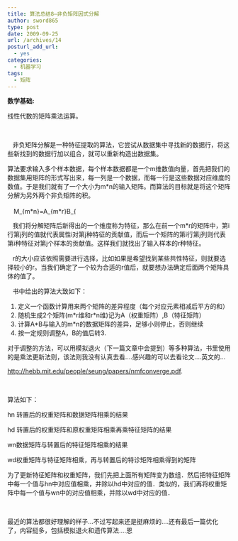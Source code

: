 ```yaml
---
title: 算法总结8—非负矩阵因式分解
author: sword865
type: post
date: 2009-09-25
url: /archives/14
posturl_add_url:
  - yes
categories:
  - 机器学习
tags:
  - 矩阵
---
```

**数学基础:**

线性代数的矩阵乘法运算。

&nbsp;

&nbsp;&nbsp; 非负矩阵分解是一种特征提取的算法，它尝试从数据集中寻找新的数据行，将这些新找到的数据行加以组合，就可以重新构造出数据集。

算法要求输入多个样本数据，每个样本数据都是一个m维数值向量，首先把我们的数据集用矩阵的形式写出来，每一列是一个数据，而每一行是这些数据对应维度的数值。于是我们就有了一个大小为m*n的输入矩阵。而算法的目标就是将这个矩阵分解为另外两个非负矩阵的积。

　<img src="http://sword865.com/blog/wp-content/ql-cache/quicklatex.com-cad804e086b2306a9bd31889dd0dbb72_l3.png" class="ql-img-inline-formula quicklatex-auto-format" alt="&#77;&#95;&#123;&#109;&#42;&#110;&#125;&#61;&#65;&#95;&#123;&#109;&#42;&#114;&#125;&#66;&#95;&#123;&#114;&#42;&#110;&#125;" title="Rendered by QuickLaTeX.com" height="15" width="144" style="vertical-align: -3px;" />

&nbsp;&nbsp; 我们将分解矩阵后新得出的一个维度称为特征，那么在前一个m*r的矩阵中，第i行第j列的值就代表属性i对第j种特征的贡献值，而后一个矩阵的第i行第j列则代表第i种特征对第j个样本的贡献值。这样我们就找出了输入样本的r种特征。

&nbsp;&nbsp; r的大小应该依照需要进行选择，比如如果是希望找到某些共性特征，则就要选择较小的r。当我们确定了一个较为合适的r值后，就要想办法确定后面两个矩阵具体的值了。

&nbsp;&nbsp; 书中给出的算法大致如下：

  1. 定义一个函数计算用来两个矩阵的差异程度（每个对应元素相减后平方的和）
  2. 随机生成2个矩阵(m\*r维和r\*n维)记为A（权重矩阵）,B（特征矩阵）
  3. 计算A\*B与输入的m\*n的数据矩阵的差异，足够小则停止，否则继续
  4. 按一定规则调整A，B的值后转3.

对于调整的方法，可以用模拟退火（下一篇文章中会提到）等多种算法，书里使用的是乘法更新法则，该法则我没有认真去看&hellip;.感兴趣的可以去看论文&hellip;.英文的&hellip;

<http://hebb.mit.edu/people/seung/papers/nmfconverge.pdf>.

&nbsp;

算法如下：

hn 转置后的权重矩阵和数据矩阵相乘的结果

hd 转置后的权重矩阵和原权重矩阵相乘再乘特征矩阵的结果

wn数据矩阵与转置后的特征矩阵相乘的结果

wd权重矩阵与特征矩阵相乘，再与转置后的特诊矩阵相乘得到的矩阵

为了更新特征矩阵和权重矩阵，我们先把上面所有矩阵变为数组．然后把特征矩阵中每一个值与hn中对应值相乘，并除以hd中对应的值．类似的，我们再将权重矩阵中每一个值与wn中的对应值相乘，并除以wd中对应的值．

&nbsp;

最近的算法都很好理解的样子&hellip;不过写起来还是挺麻烦的&hellip;.还有最后一篇优化了，内容挺多，包括模拟退火和遗传算法&hellip;.恩

<div>
  <embed id="lingoes_plugin_object" width="0" height="0" type="application/lingoes-npruntime-capture-word-plugin" hidden="true" />
</div>


